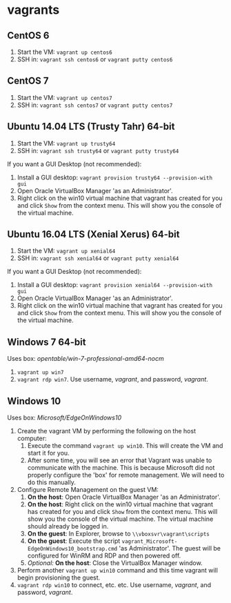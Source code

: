 # vagrants

## CentOS 6

1. Start the VM: `vagrant up centos6`
1. SSH in: `vagrant ssh centos6` or `vagrant putty centos6`

## CentOS 7

1. Start the VM: `vagrant up centos7`
1. SSH in: `vagrant ssh centos7` or `vagrant putty centos7`

## Ubuntu 14.04 LTS (Trusty Tahr) 64-bit

1. Start the VM: `vagrant up trusty64`
1. SSH in: `vagrant ssh trusty64` or `vagrant putty trusty64`

If you want a GUI Desktop (not recommended):
1. Install a GUI desktop: `vagrant provision trusty64 --provision-with gui`
1. Open Oracle VirtualBox Manager 'as an Administrator'.
1. Right click on the win10 virtual machine that vagrant has created for you and click `Show` from the context menu. This will show you the console of the virtual machine.

## Ubuntu 16.04 LTS (Xenial Xerus) 64-bit

1. Start the VM: `vagrant up xenial64`
1. SSH in: `vagrant ssh xenial64` or `vagrant putty xenial64`

If you want a GUI Desktop (not recommended):
1. Install a GUI desktop: `vagrant provision xenial64 --provision-with gui`
1. Open Oracle VirtualBox Manager 'as an Administrator'.
1. Right click on the win10 virtual machine that vagrant has created for you and click `Show` from the context menu. This will show you the console of the virtual machine.

## Windows 7 64-bit

Uses box: *opentable/win-7-professional-amd64-nocm*

1. `vagrant up win7`
1. `vagrant rdp win7`. Use username, *vagrant*, and password, *vagrant*.


## Windows 10

Uses box: *Microsoft/EdgeOnWindows10*

1. Create the vagrant VM by performing the following on the host computer:
    1. Execute the command `vagrant up win10`. This will create the VM and start it for you.
    1. After some time, you will see an error that Vagrant was unable to communicate with the machine. This is because Microsoft did not properly configure the 'box' for remote management. We will need to do this manually.
1. Configure Remote Management on the guest VM:
    1. **On the host**: Open Oracle VirtualBox Manager 'as an Administrator'.
    1. **On the host**: Right click on the win10 virtual machine that vagrant has created for you and click `Show` from the context menu. This will show you the console of the virtual machine. The virtual machine should already be logged in.
    1. **On the guest**: In Explorer, browse to `\\vboxsvr\vagrant\scripts`
    1. **On the guest**: Execute the script `vagrant_Microsoft-EdgeOnWindows10_bootstrap.cmd` 'as Administrator'. The guest will be configured for WinRM and RDP and then powered off.
    1. *Optional:* **On the host**: Close the VirtualBox Manager window.
1. Perform another `vagrant up win10` command and this time vagrant will begin provisioning the guest.
1. `vagrant rdp win10` to connect, etc. etc. Use username, *vagrant*, and password, *vagrant*.